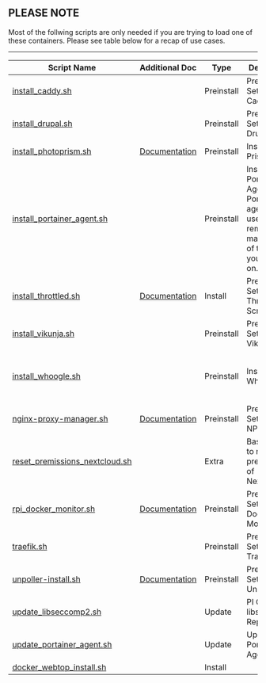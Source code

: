 ## PLEASE NOTE ##


Most of the follwing scripts are only needed if you are trying to load one of these containers.  Please see table below for a recap of use cases.

---

| Script Name  | Additional Doc | Type | Description | wget install |
| ------------ | -------------- | ---- | ----------- | ------------ |
|[install_caddy.sh](../tools/install_caddy.sh)||Preinstall|Preinstall Setup for Caddy|wget -qO- https://git.io/JMsEe \| bash|
|[install_drupal.sh](../tools/install_drupal.sh)||Preinstall|Preinstall Setup for Drupal|wget -qO- https://git.io/JMsEj \| bash|
|[install_photoprism.sh](../tools/install_photoprism.sh)|[Documentation](../docs/photoprism.md)|Preinstall|Install Photo Prism|wget -qO- https://git.io/JM5Tr \| bash|
|[install_portainer_agent.sh](../tools/install_portainer_agent.sh)||Preinstall|Install Portainer Agent<br>Portainer agent is used for remote management of the host you install it on.||
|[install_throttled.sh](../tools/install_throttled.sh)|[Documentation](../docs/throttled.md)|Install|Preinstall Setup for the Throttled Script|wget -qO- https://git.io/JXzw0 \| bash|
|[install_vikunja.sh](../tools/install_vikunja.sh)||Preinstall|Preinstall Setup for Vikunja|wget -qO- https://git.io/JMsuZ \| bash|
|[install_whoogle.sh](../tools/install_whoogle.sh)||Preinstall|Install Whoogle|wget -qO- https://raw.githubusercontent.com/pi-hosted/pi-hosted/master/tools/install_whoogle.sh \| bash|
|[nginx-proxy-manager.sh](../tools/nginx-proxy-manager.sh)|[Documentation](../docs/nginx_proxy_manager.md)|Preinstall|Preinstall Setup for NPM|wget -qO- https://git.io/JPXF5 \| bash|
|[reset_premissions_nextcloud.sh](../tools/reset_premissions_nextcloud.sh)||Extra|Basic Script to reset the premissions of NextcloudPi|wget -qO- https://git.io/JDklN \| bash|
|[rpi_docker_monitor.sh](../tools/rpi_docker_monitor.sh)|[Documentation](../docs/rpi_docker_monitor.md)|Preinstall|Preinstall Setup for Docker Monitor|wget -qO- https://git.io/JPXba \| bash|
|[traefik.sh](../tools/traefik.sh)||Preinstall|Preinstall Setup for Traefik|wget -qO- https://git.io/JMsuA \| bash|
|[unpoller-install.sh](../tools/unpoller-install.sh)|[Documentation](../docs/UnPoller-Monitor.md)|Preinstall|Preinstall Setup for UnPoller|wget -qO- https://git.io/JMszE \| bash|
|[update_libseccomp2.sh](../tools/update_libseccomp2.sh)||Update|PI OS 32 libseccomp2 Repair utility|wget -qO- https://git.io/JPXdj \| bash|
|[update_portainer_agent.sh](../tools/update_portainer_agent.sh)||Update|Upgrade Portainer Agent||
|[docker_webtop_install.sh](../tools/docker_webtop_install.sh)| | Install |

